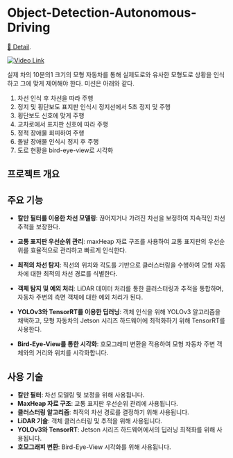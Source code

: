 # Object-Detection-Autonomous-Driving

[🔗 Detail](https://www.notion.so/ggdww/477179fc29b14bf9ab0f7c33f7061af5?pvs=4).

[![Video Link](https://i.postimg.cc/43dWpm2k/Untitled.png)](https://www.youtube.com/watch?v=OlB29rsbV0o&ab_channel=%EA%B9%80%EB%8C%80%EC%99%84)

실제 차의 10분의1 크기의 모형 자동차를 통해 실제도로와 유사한 모형도로 상황을 인식하고 그에 맞게 제어해야 한다. 미션은 아래와 같다.

1. 차선 인식 후 차선을 따라 주행
2. 정지 및 횡단보도 표지판 인식시 정지선에서 5초 정지 및 주행
3. 횡단보도 신호에 맞게 주행
4. 교차로에서 표지판 신호에 따라 주행
5. 정적 장애물 회피하여 주행
6. 돌발 장애물 인식시 정지 후 주행
7. 도로 현황을 bird-eye-view로 시각화

## 프로젝트 개요
## 주요 기능

- **칼만 필터를 이용한 차선 모델링**: 끊어지거나 가려진 차선을 보정하여 지속적인 차선 추적을 보장한다.

- **교통 표지판 우선순위 관리**: maxHeap 자료 구조를 사용하여 교통 표지판의 우선순위를 효율적으로 관리하고 빠르게 인식한다.

- **최적의 차선 탐지**: 직선의 위치와 각도를 기반으로 클러스터링을 수행하여 모형 자동차에 대한 최적의 차선 경로를 식별한다.

- **객체 탐지 및 예외 처리**: LiDAR 데이터 처리를 통한 클러스터링과 추적을 통합하며, 자동차 주변의 측면 객체에 대한 예외 처리가 된다.

- **YOLOv3와 TensorRT를 이용한 딥러닝**: 객체 인식을 위해 YOLOv3 알고리즘을 채택하고, 모형 자동차의 Jetson 시리즈 하드웨어에 최적화하기 위해 TensorRT를 사용한다.

- **Bird-Eye-View를 통한 시각화**: 호모그래피 변환을 적용하여 모형 자동차 주변 객체와의 거리와 위치를 시각화합니다.

## 사용 기술

- **칼만 필터**: 차선 모델링 및 보정을 위해 사용됩니다.
- **MaxHeap 자료 구조**: 교통 표지판 우선순위 관리에 사용됩니다.
- **클러스터링 알고리즘**: 최적의 차선 경로를 결정하기 위해 사용됩니다.
- **LiDAR 기술**: 객체 클러스터링 및 추적을 위해 사용됩니다.
- **YOLOv3와 TensorRT**: Jetson 시리즈 하드웨어에서의 딥러닝 최적화를 위해 사용됩니다.
- **호모그래피 변환**: Bird-Eye-View 시각화를 위해 사용됩니다.
